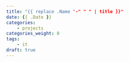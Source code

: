 ```yaml
---
title: "{{ replace .Name "-" " " | title }}"
date: {{ .Date }}
categories:
    - projects
categories_weight: 0
tags:
    - it
draft: true
---
```

 
